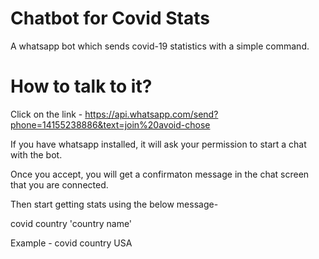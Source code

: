 # Chatbot for Covid Stats
A whatsapp bot which sends covid-19 statistics with a simple command.

# How to talk to it?

Click on the link -
https://api.whatsapp.com/send?phone=14155238886&text=join%20avoid-chose

If you have whatsapp installed, it will ask your permission to start a chat with the bot.

Once you accept, you will get a confirmaton message in the chat screen that you are connected.

Then start getting stats using the below message- 

covid country 'country name'

Example - 
covid country USA
